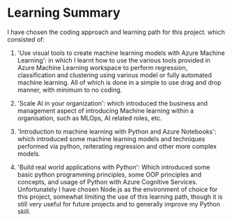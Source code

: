 # Learning Summary

I have chosen the coding approach and learning path for this project. which consisted of:

1. 'Use visual tools to create machine learning models with Azure Machine Learning': in which I learnt how to use the various tools provided in Azure Machine Learning workspace to perform regression, classification and clustering using various model or fully automated machine learning. All of which is done in a simple to use drag and drop manner, with minimum to no coding.

2. 'Scale AI in your organization': which introduced the business and management aspect of introducing Machine learning within a organisation, such as MLOps, AI related roles, etc.

3. 'Introduction to machine learning with Python and Azure Notebooks': which introduced some machine learning models and techniques performed via python, reiterating regression and other more complex models.

4. 'Build real world applications with Python': Which introduced some basic python programming principles, some OOP principles and concepts, and usage of Python with Azure Cognitive Services. Unfortunately I have chosen Node.js as the environment of choice for this project, somewhat limiting the use of this learning path, though it is still very useful for future projects and to generally improve my Python skill.